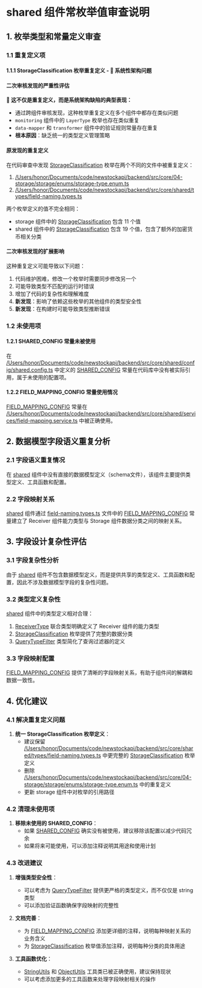 # shared 组件常枚举值审查说明

## 1. 枚举类型和常量定义审查

### 1.1 重复定义项

#### 1.1.1 StorageClassification 枚举重复定义 - 🚨 系统性架构问题

#### 二次审核发现的严重性评估
**🚨 这不仅是重复定义，而是系统架构缺陷的典型表现：**
- 通过跨组件审核发现，这种枚举重复定义在多个组件中都存在类似问题
- `monitoring` 组件中的 `LayerType` 枚举也存在类似重复
- `data-mapper` 和 `transformer` 组件中的验证规则常量存在重复
- **根本原因**：缺乏统一的类型定义管理策略

#### 原发现的重复定义
在代码审查中发现 [StorageClassification](file:///Users/honor/Documents/code/newstockapi/backend/src/core/shared/types/field-naming.types.ts#L21) 枚举在两个不同的文件中被重复定义：

1. [/Users/honor/Documents/code/newstockapi/backend/src/core/04-storage/storage/enums/storage-type.enum.ts](file:///Users/honor/Documents/code/newstockapi/backend/src/core/04-storage/storage/enums/storage-type.enum.ts)
2. [/Users/honor/Documents/code/newstockapi/backend/src/core/shared/types/field-naming.types.ts](file:///Users/honor/Documents/code/newstockapi/backend/src/core/shared/types/field-naming.types.ts)

两个枚举定义的值不完全相同：
- storage 组件中的 [StorageClassification](file:///Users/honor/Documents/code/newstockapi/backend/src/core/shared/types/field-naming.types.ts#L21) 包含 11 个值
- shared 组件中的 [StorageClassification](file:///Users/honor/Documents/code/newstockapi/backend/src/core/shared/types/field-naming.types.ts#L21) 包含 19 个值，包含了额外的加密货币相关分类

#### 二次审核发现的扩展影响
这种重复定义可能导致以下问题：
1. 代码维护困难，修改一个枚举时需要同步修改另一个
2. 可能导致类型不匹配的运行时错误
3. 增加了代码的复杂性和理解难度
4. **新发现**：影响了依赖这些枚举的其他组件的类型安全性
5. **新发现**：在构建时可能导致类型推断错误

### 1.2 未使用项

#### 1.2.1 SHARED_CONFIG 常量未被使用
在 [/Users/honor/Documents/code/newstockapi/backend/src/core/shared/config/shared.config.ts](file:///Users/honor/Documents/code/newstockapi/backend/src/core/shared/config/shared.config.ts) 中定义的 [SHARED_CONFIG](file:///Users/honor/Documents/code/newstockapi/backend/src/core/shared/config/shared.config.ts#L12) 常量在代码库中没有被实际引用，属于未使用的配置项。

#### 1.2.2 FIELD_MAPPING_CONFIG 常量使用情况
[FIELD_MAPPING_CONFIG](file:///Users/honor/Documents/code/newstockapi/backend/src/core/shared/types/field-naming.types.ts#L49) 常量在 [/Users/honor/Documents/code/newstockapi/backend/src/core/shared/services/field-mapping.service.ts](file:///Users/honor/Documents/code/newstockapi/backend/src/core/shared/services/field-mapping.service.ts) 中被正确使用。

## 2. 数据模型字段语义重复分析

### 2.1 字段语义重复情况
在 [shared](file:///Users/honor/Documents/code/newstockapi/backend/src/core/shared/index.ts) 组件中没有直接的数据模型定义（schema文件），该组件主要提供类型定义、工具函数和配置。

### 2.2 字段映射关系
[shared](file:///Users/honor/Documents/code/newstockapi/backend/src/core/shared/index.ts) 组件通过 [field-naming.types.ts](file:///Users/honor/Documents/code/newstockapi/backend/src/core/shared/types/field-naming.types.ts) 文件中的 [FIELD_MAPPING_CONFIG](file:///Users/honor/Documents/code/newstockapi/backend/src/core/shared/types/field-naming.types.ts#L49) 常量建立了 Receiver 组件能力类型与 Storage 组件数据分类之间的映射关系。

## 3. 字段设计复杂性评估

### 3.1 字段复杂性分析
由于 [shared](file:///Users/code/newstockapi/backend/src/core/shared/index.ts) 组件不包含数据模型定义，而是提供共享的类型定义、工具函数和配置，因此不涉及数据模型字段的复杂性问题。

### 3.2 类型定义复杂性
[shared](file:///Users/honor/Documents/code/newstockapi/backend/src/core/shared/index.ts) 组件中的类型定义相对合理：
1. [ReceiverType](file:///Users/honor/Documents/code/newstockapi/backend/src/core/shared/types/field-naming.types.ts#L6) 联合类型明确定义了 Receiver 组件的能力类型
2. [StorageClassification](file:///Users/honor/Documents/code/newstockapi/backend/src/core/shared/types/field-naming.types.ts#L21) 枚举提供了完整的数据分类
3. [QueryTypeFilter](file:///Users/honor/Documents/code/newstockapi/backend/src/core/shared/types/field-naming.types.ts#L44) 类型简化了查询过滤器的定义

### 3.3 字段映射配置
[FIELD_MAPPING_CONFIG](file:///Users/honor/Documents/code/newstockapi/backend/src/core/shared/types/field-naming.types.ts#L49) 提供了清晰的字段映射关系，有助于组件间的解耦和数据一致性。

## 4. 优化建议

### 4.1 解决重复定义问题
1. **统一 StorageClassification 枚举定义**：
   - 建议保留 [/Users/honor/Documents/code/newstockapi/backend/src/core/shared/types/field-naming.types.ts](file:///Users/honor/Documents/code/newstockapi/backend/src/core/shared/types/field-naming.types.ts) 中更完整的 [StorageClassification](file:///Users/honor/Documents/code/newstockapi/backend/src/core/shared/types/field-naming.types.ts#L21) 枚举定义
   - 删除 [/Users/honor/Documents/code/newstockapi/backend/src/core/04-storage/storage/enums/storage-type.enum.ts](file:///Users/honor/Documents/code/newstockapi/backend/src/core/04-storage/storage/enums/storage-type.enum.ts) 中的重复定义
   - 更新 storage 组件中对枚举的引用路径

### 4.2 清理未使用项
1. **移除未使用的 SHARED_CONFIG**：
   - 如果 [SHARED_CONFIG](file:///Users/honor/Documents/code/newstockapi/backend/src/core/shared/config/shared.config.ts#L12) 确实没有被使用，建议移除该配置以减少代码冗余
   - 如果将来可能使用，可以添加注释说明其用途和使用计划

### 4.3 改进建议
1. **增强类型安全性**：
   - 可以考虑为 [QueryTypeFilter](file:///Users/honor/Documents/code/newstockapi/backend/src/core/shared/types/field-naming.types.ts#L44) 提供更严格的类型定义，而不仅仅是 string 类型
   - 可以添加验证函数确保字段映射的完整性

2. **文档完善**：
   - 为 [FIELD_MAPPING_CONFIG](file:///Users/honor/Documents/code/newstockapi/backend/src/core/shared/types/field-naming.types.ts#L49) 添加更详细的注释，说明每种映射关系的业务含义
   - 为 [StorageClassification](file:///Users/honor/Documents/code/newstockapi/backend/src/core/shared/types/field-naming.types.ts#L21) 枚举值添加注释，说明每种分类的具体用途

3. **工具函数优化**：
   - [StringUtils](file:///Users/honor/Documents/code/newstockapi/backend/src/core/shared/utils/string.util.ts#L5) 和 [ObjectUtils](file:///Users/honor/Documents/code/newstockapi/backend/src/core/shared/utils/object.util.ts#L9) 工具类已被正确使用，建议保持现状
   - 可以考虑添加更多的工具函数来处理字段映射相关的操作